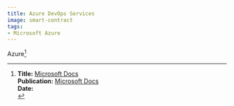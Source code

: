 ```yaml
---
title: Azure DevOps Services
image: smart-contract
tags:
- Microsoft Azure
---
```

Azure[^1]

[^1]: **Title:** [Microsoft Docs](https://docs.microsoft.com/en-us/)<br>
**Publication:** [Microsoft Docs](https://docs.microsoft.com/en-us/)<br>
**Date:** <br>